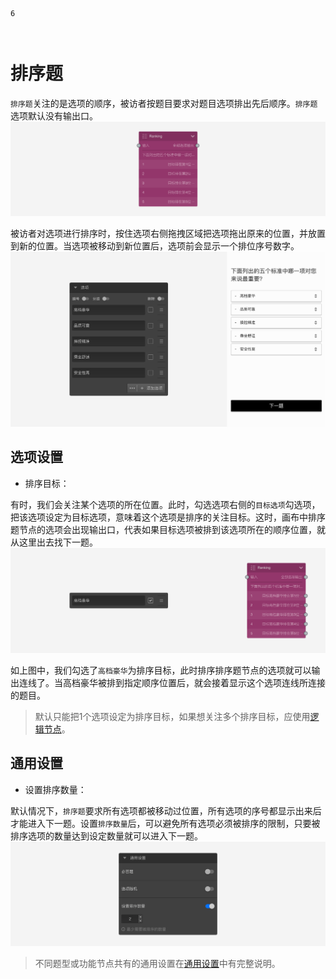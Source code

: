 ```index
6
```

```tag

```

```summary

```
# 排序题

`排序题`关注的是选项的顺序，被访者按题目要求对题目选项排出先后顺序。`排序题`选项默认没有输出口。
<img src='../assets/questionnaireNodes/06rank/node.png'>

被访者对选项进行排序时，按住选项右侧拖拽区域把选项拖出原来的位置，并放置到新的位置。当选项被移动到新位置后，选项前会显示一个排位序号数字。
<img src='../assets/questionnaireNodes/06rank/section.png'>

## 选项设置

+ 排序目标：

有时，我们会关注某个选项的所在位置。此时，勾选选项右侧的`目标选项`勾选项，把该选项设定为目标选项，意味着这个选项是排序的关注目标。这时，画布中排序题节点的选项会出现输出口，代表如果目标选项被排到该选项所在的顺序位置，就从这里出去找下一题。
<img src='../assets/questionnaireNodes/06rank/target.png'>

如上图中，我们勾选了`高档豪华`为排序目标，此时排序排序题节点的选项就可以输出连线了。当高档豪华被排到指定顺序位置后，就会接着显示这个选项连线所连接的题目。

> 默认只能把1个选项设定为排序目标，如果想关注多个排序目标，应使用[逻辑节点](../toolsNodes/01logic.md)。

## 通用设置

+ 设置排序数量：

默认情况下，`排序题`要求所有选项都被移动过位置，所有选项的序号都显示出来后才能进入下一题。设置`排序数量`后，可以避免所有选项必须被排序的限制，只要被排序选项的数量达到设定数量就可以进入下一题。
<img src='../assets/questionnaireNodes/06rank/common.png'>

> 不同题型或功能节点共有的通用设置在[通用设置](../../11nodeSettings/concept.md)中有完整说明。
